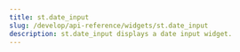 ```yaml
---
title: st.date_input
slug: /develop/api-reference/widgets/st.date_input
description: st.date_input displays a date input widget.
---
```


<Autofunction function="streamlit.date_input" />
